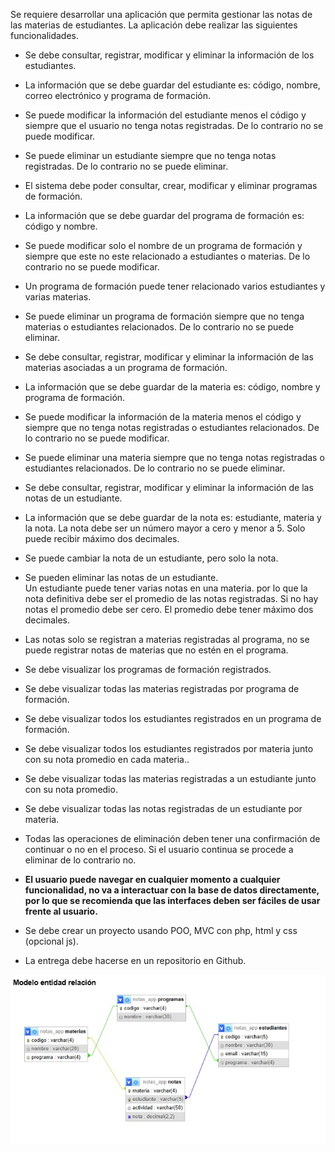 Se requiere desarrollar una aplicación que permita gestionar las notas de las materias de estudiantes. La aplicación debe realizar las siguientes funcionalidades.

* Se debe consultar, registrar, modificar y eliminar la información de los estudiantes.  
* La información que se debe guardar del estudiante es: código, nombre, correo electrónico y programa de formación.  
* Se puede modificar la información del estudiante menos el código y siempre que el usuario no tenga notas registradas. De lo contrario no se puede modificar.  
* Se puede eliminar un estudiante siempre que no tenga notas registradas. De lo contrario no se puede eliminar.  
    
* El sistema debe poder consultar, crear, modificar y eliminar programas de formación.  
* La información que se debe guardar del programa de formación es: código y nombre.  
* Se puede modificar solo el nombre de un programa de formación y siempre que este no este relacionado a estudiantes o materias. De lo contrario no se puede modificar.  
* Un programa de formación puede tener relacionado varios estudiantes y varias materias.  
* Se puede eliminar un programa de formación siempre que no tenga materias o estudiantes relacionados. De lo contrario no se puede eliminar.  
    
* Se debe consultar, registrar, modificar y eliminar la información de las materias asociadas a un programa de formación.  
* La información que se debe guardar de la materia es: código, nombre y programa de formación.  
* Se puede modificar la información de la materia menos el código y siempre que no tenga notas registradas o estudiantes relacionados. De lo contrario no se puede modificar.  
* Se puede eliminar una materia siempre que no tenga notas registradas o estudiantes relacionados. De lo contrario no se puede eliminar.

* Se debe consultar, registrar, modificar y eliminar la información de las notas de un estudiante.  
* La información que se debe guardar de la nota es: estudiante, materia y la nota. La nota debe ser un número mayor a cero y menor a 5\. Solo puede recibir máximo dos decimales.  
* Se puede cambiar la nota de un estudiante, pero solo la nota.  
* Se pueden eliminar las notas de un estudiante.  
  Un estudiante puede tener varias notas en una materia. por lo que la nota definitiva debe ser el promedio de las notas registradas. Si no hay notas el promedio debe ser cero. El promedio debe tener máximo dos decimales.  
* Las notas solo se registran a materias registradas al programa, no se puede registrar notas de materias que no estén en el programa.  
    
* Se debe visualizar los programas de formación registrados.  
* Se debe visualizar todas las materias registradas por programa de formación.  
* Se debe visualizar todos los estudiantes registrados en un programa de formación.  
* Se debe visualizar todos los estudiantes registrados por materia junto con su nota promedio en cada materia..  
* Se debe visualizar todas las materias registradas a un estudiante junto con su nota promedio.  
* Se debe visualizar todas las notas registradas de un estudiante por materia.  
* Todas las operaciones de eliminación deben tener una confirmación de continuar o no en el proceso. Si el usuario continua se procede a eliminar de lo contrario no.  
* **El usuario puede navegar en cualquier momento a cualquier funcionalidad, no va a interactuar con la base de datos directamente, por lo que se recomienda que las interfaces deben ser fáciles de usar frente al usuario.**  
    
* Se debe crear un proyecto usando POO, MVC con php, html y css (opcional js).  
* La entrega debe hacerse en un repositorio en Github.

![Modelo](Modelo-entidad-relacion.jpeg)
